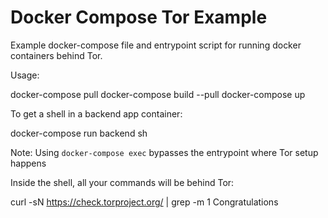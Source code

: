 # Docker Compose Tor Example

Example docker-compose file and entrypoint script for running docker containers behind Tor.

Usage:

  docker-compose pull
  docker-compose build --pull
  docker-compose up

To get a shell in a backend app container:

  docker-compose run backend sh

Note: Using `docker-compose exec` bypasses the entrypoint where Tor setup happens

Inside the shell, all your commands will be behind Tor:

  curl -sN https://check.torproject.org/ | grep -m 1 Congratulations
